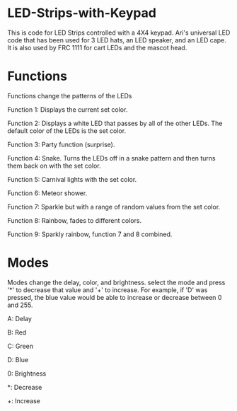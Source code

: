 # LED-Strips-with-Keypad

This is code for LED Strips controlled with a 4X4 keypad. Ari's universal LED code that has been used for 3 LED hats, an LED speaker, and an LED cape. It is also used by FRC 1111 for cart LEDs and the mascot head.

# Functions
Functions change the patterns of the LEDs

Function 1: Displays the current set color.

Function 2: Displays a white LED that passes by all of the other LEDs. The default color of the LEDs is the set color.

Function 3: Party function (surprise).

Function 4: Snake. Turns the LEDs off in a snake pattern and then turns them back on with the set color.

Function 5: Carnival lights with the set color.

Function 6: Meteor shower.

Function 7: Sparkle but with a range of random values from the set color.

Function 8: Rainbow, fades to different colors.

Function 9: Sparkly rainbow, function 7 and 8 combined.


# Modes
Modes change the delay, color, and brightness. select the mode and press '*' to decrease that value and '+' to increase. For example, if 'D' was pressed, the blue value would be able to increase or decrease between 0 and 255.

A: Delay

B: Red

C: Green

D: Blue

0: Brightness

*: Decrease

+: Increase
